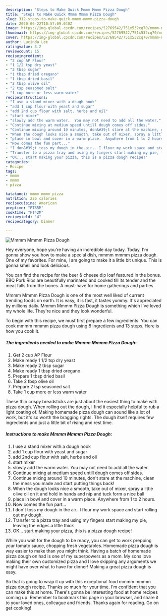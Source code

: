 ```yaml
---
description: "Steps to Make Quick Mmmm Mmmm Pizza Dough"
title: "Steps to Make Quick Mmmm Mmmm Pizza Dough"
slug: 312-steps-to-make-quick-mmmm-mmmm-pizza-dough
date: 2020-06-22T10:57:09.040Z
image: https://img-global.cpcdn.com/recipes/52769542/751x532cq70/mmmm-mmmm-pizza-dough-recipe-main-photo.jpg
thumbnail: https://img-global.cpcdn.com/recipes/52769542/751x532cq70/mmmm-mmmm-pizza-dough-recipe-main-photo.jpg
cover: https://img-global.cpcdn.com/recipes/52769542/751x532cq70/mmmm-mmmm-pizza-dough-recipe-main-photo.jpg
author: Lucinda Lee
ratingvalue: 3.2
reviewcount: 15
recipeingredient:
- "2 cup AP Flour"
- "1 1/2 tsp dry yeast"
- "2 tbsp sugar"
- "1 tbsp dried oregano"
- "1 tbsp dried basil"
- "2 tbsp olive oil"
- "2 tsp seasoned salt"
- "1 cup more or less warm water"
recipeinstructions:
- "I use a stand mixer with a dough hook"
- "add 1 cup flour with yeast and sugar"
- "add 2nd cup flour with salt, herbs and oil"
- "start mixer"
- "slowly add the warm water.  You may not need to add all the water."
- "Continue mixing at medium speed untill dough comes off sides."
- "Continue mixing around 10 minutes, don&#39;t stare at the machine, clean the mess you made and start putting things back!"
- "When the dough looks nice a smooth, take out of mixer, spray a little olive oil on it and hold in hands and nip and tuck form a nice ball"
- "place in bowl and cover in a warm place.  Anywhere from 1 to 2 hours."
- "Now comes the fun part..."
- "I don&#39;t toss my dough in the air.. I flour my work space and start rolling out my dough."
- "Transfer to a pizza tray and using my fingers start making my pie, leaving the edges a little thick"
- "OK... start making your pizza, this is a pizza dough recipe!"
categories:
- Recipe
tags:
- mmmm
- mmmm
- pizza

katakunci: mmmm mmmm pizza 
nutrition: 226 calories
recipecuisine: American
preptime: "PT35M"
cooktime: "PT42M"
recipeyield: "4"
recipecategory: Dinner

---
```



![Mmmm Mmmm Pizza Dough](https://img-global.cpcdn.com/recipes/52769542/751x532cq70/mmmm-mmmm-pizza-dough-recipe-main-photo.jpg)

Hey everyone, hope you're having an incredible day today. Today, I'm gonna show you how to make a special dish, mmmm mmmm pizza dough. One of my favorites. For mine, I am going to make it a little bit unique. This is gonna smell and look delicious.

You can find the recipe for the beer &amp; cheese dip loaf featured in the bonus. BBQ Pork Ribs are beautifully marinated and cooked till its tender and the meat falls from the bones. A must-have for home gatherings and parties.

Mmmm Mmmm Pizza Dough is one of the most well liked of current trending foods on earth. It is easy, it is fast, it tastes yummy. It's appreciated by millions daily. Mmmm Mmmm Pizza Dough is something which I've loved my whole life. They're nice and they look wonderful.


To begin with this recipe, we must first prepare a few ingredients. You can cook mmmm mmmm pizza dough using 8 ingredients and 13 steps. Here is how you cook it.

<!--inarticleads1-->

##### The ingredients needed to make Mmmm Mmmm Pizza Dough:

1. Get 2 cup AP Flour
1. Make ready 1 1/2 tsp dry yeast
1. Make ready 2 tbsp sugar
1. Make ready 1 tbsp dried oregano
1. Prepare 1 tbsp dried basil
1. Take 2 tbsp olive oil
1. Prepare 2 tsp seasoned salt
1. Take 1 cup more or less warm water


These thin crispy breadsticks are just about the easiest thing to make with pizza dough. When rolling out the dough, I find it especially helpful to rub a light coating of. Making homemade pizza dough can sound like a lot of work, but it&#39;s so worth the bragging rights. The dough itself requires few ingredients and just a little bit of rising and rest time. 

<!--inarticleads2-->

##### Instructions to make Mmmm Mmmm Pizza Dough:

1. I use a stand mixer with a dough hook
1. add 1 cup flour with yeast and sugar
1. add 2nd cup flour with salt, herbs and oil
1. start mixer
1. slowly add the warm water.  You may not need to add all the water.
1. Continue mixing at medium speed untill dough comes off sides.
1. Continue mixing around 10 minutes, don&#39;t stare at the machine, clean the mess you made and start putting things back!
1. When the dough looks nice a smooth, take out of mixer, spray a little olive oil on it and hold in hands and nip and tuck form a nice ball
1. place in bowl and cover in a warm place.  Anywhere from 1 to 2 hours.
1. Now comes the fun part...
1. I don&#39;t toss my dough in the air.. I flour my work space and start rolling out my dough.
1. Transfer to a pizza tray and using my fingers start making my pie, leaving the edges a little thick
1. OK... start making your pizza, this is a pizza dough recipe!


While you wait for the dough to be ready, you can get to work prepping your tomato sauce, chopping fresh vegetables. Homemade pizza dough is way easier to make than you might think. Having a batch of homemade pizza dough on had is one of my superpowers as a mom. My sons love making their own customized pizza and I love skipping any arguments we might have over what to have for dinner! Making a great pizza dough is easy. 

So that is going to wrap it up with this exceptional food mmmm mmmm pizza dough recipe. Thanks so much for your time. I'm confident that you can make this at home. There's gonna be interesting food at home recipes coming up. Remember to bookmark this page in your browser, and share it to your loved ones, colleague and friends. Thanks again for reading. Go on get cooking!

